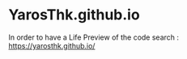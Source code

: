 # YarosThk.github.io
In order to have a Life Preview of the code search : https://yarosthk.github.io/
